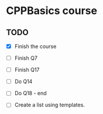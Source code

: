 # CPPBasics course

## TODO

- [x] Finish the course

- [ ] Finish Q7
- [ ] Finish Q17
- [ ] Do Q14
- [ ] Do Q18 - end
- [ ] Create a list using templates.
